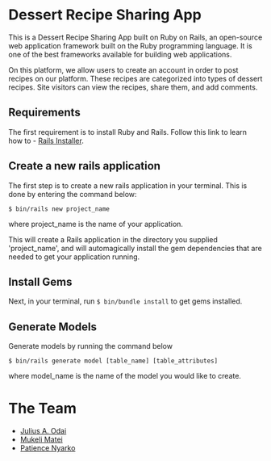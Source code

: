 # Dessert Recipe Sharing App

This is a Dessert Recipe Sharing App built on Ruby on Rails, an open-source web application framework built on the Ruby programming language. It is one of the best frameworks available for building web applications.

On this platform, we allow users to create an account in order to post recipes on our platform. These recipes are categorized into types of dessert recipes. Site visitors can view the recipes, share them, and add comments.

## Requirements

The first requirement is to install Ruby and Rails. Follow this link to learn how to  - [Rails Installer](http://railsinstaller.org/).

## Create a new rails application

The first step is to create a new rails application in your terminal. This is done by entering the command below:

```rails
$ bin/rails new project_name
```
where project_name is the name of your application.

This will create a Rails application in the directory you supplied 'project_name', and will automagically install the gem dependencies that are needed to get your application running.

## Install Gems

Next, in your terminal, run `$ bin/bundle install` to get gems installed.

## Generate Models

Generate models by running the command below

```rails
$ bin/rails generate model [table_name] [table_attributes]
```
where model_name is the name of the model you would like to create.


# The Team
- [Julius A. Odai](https://github.com/jlsodai/)
- [Mukeli Matei](https://github.com/Mukeli)
- [Patience Nyarko](https://github.com/Dokuah)
